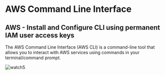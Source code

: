 # AWS Command Line Interface
## AWS - Install and Configure CLI using permanent IAM user access keys
The AWS Command Line Interface (AWS CLI) is a command-line tool that allows you to interact with AWS services using commands in your terminal/command prompt.  

![watch5](watch5.png?raw=true "watch5")

